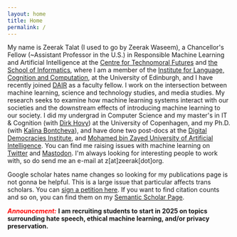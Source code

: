```yaml
---
layout: home
title: Home
permalink: /
---
```


My name is Zeerak Talat (I used to go by Zeerak Waseem), a Chancellor's Fellow (~Assistant Professor in the U.S.) in Responsible Machine Learning and Artificial Intelligence at the [Centre for Technomoral Futures](http://technomoralfutures.uk) and [the School of Informatics](https://informatics.ed.ac.uk), where I am a member of the [Institute for Language, Cognition and Computation](https://web.inf.ed.ac.uk/ilcc), at the University of Edinburgh, and I have recently joined [DAIR](https://www.dair-institute.org) as a faculty fellow.
I work on the intersection between machine learning, science and technology studies, and media studies.
My research seeks to examine how machine learning systems interact with our societies and the downstream effects of introducing machine learning to our society.
I did my undergrad in Computer Science and my master's in IT & Cognition (with [Dirk Hovy](dirkhovy.com)) at the University of Copenhagen, and my Ph.D. (with [Kalina Bontcheva](https://www.sheffield.ac.uk/dcs/people/academic/kalina-bontcheva)), and have done two post-docs at the [Digital Democracies Institute](https://digitaldemocracies.org), and [Mohamed bin Zayed University of Artificial Intelligence](mbzuai.ac.ae).
You can find me raising issues with machine learning on [Twitter](https://twitter.com/ZeerakTalat) and [Mastodon](https://mastodon.social/@zeerak).
I'm always looking for interesting people to work with, so do send me an e-mail at z[at]zeerak[dot]org.

Google scholar hates name changes so looking for my publications page is not gonna be helpful. This is a large issue that particular affects trans scholars. You can [sign a petition here](https://scholar.hasfailed.us/). If you want to find citation counts and so on, you can find them on my [Semantic Scholar Page](https://www.semanticscholar.org/author/Zeerak-Talat/2138053020).

<em><strong><font color="red">Announcement:</font></strong></em> <b>I am recruiting students to start in 2025 on topics surrounding hate speech, ethical machine learning, and/or privacy preservation.</b>
